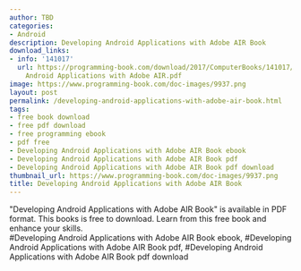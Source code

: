 ```yaml
---
author: TBD
categories:
- Android
description: Developing Android Applications with Adobe AIR Book
download_links:
- info: '141017'
  url: https://programming-book.com/download/2017/ComputerBooks/141017/Developing
    Android Applications with Adobe AIR.pdf
image: https://www.programming-book.com/doc-images/9937.png
layout: post
permalink: /developing-android-applications-with-adobe-air-book.html
tags:
- free book download
- free pdf download
- free programming ebook
- pdf free
- Developing Android Applications with Adobe AIR Book ebook
- Developing Android Applications with Adobe AIR Book pdf
- Developing Android Applications with Adobe AIR Book pdf download
thumbnail_url: https://www.programming-book.com/doc-images/9937.png
title: Developing Android Applications with Adobe AIR Book
---
```


 
<div class="item-desc text-justify">
  "Developing Android Applications with Adobe AIR Book" is available in PDF format. This books is free to download. Learn from this free book and enhance your skills.
  <br>
  #Developing Android Applications with Adobe AIR Book ebook, #Developing Android Applications with Adobe AIR Book pdf, #Developing Android Applications with Adobe AIR Book pdf download
</div>